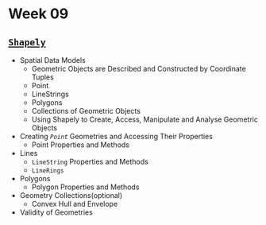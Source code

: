 # Week 09

## [**`Shapely`**]()

- Spatial Data Models
  - Geometric Objects are Described and Constructed by Coordinate Tuples
  - Point
  - LineStrings
  - Polygons
  - Collections of Geometric Objects
  - Using Shapely to Create, Access, Manipulate and Analyse Geometric Objects
- Creating _`Point`_ Geometries and Accessing Their Properties
  - Point Properties and Methods
- Lines
  - `LineString` Properties and Methods
  - `LineRings`
- Polygons
  - Polygon Properties and Methods
- Geometry Collections(optional)
  - Convex Hull and Envelope
- Validity of Geometries
